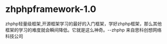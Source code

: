 zhphpframework-1.0
==================

zhphp轻量级框架,开源框架学习的最好的入门框架，学好zhphp框架，那么其他框架的学习的难度就会瞬间降低。它就是这么神奇。--zhphp 来自思科创想网络科技公司
